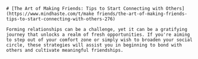
    # [The Art of Making Friends: Tips to Start Connecting with Others](https://www.mindhaste.com/t/make friends/the-art-of-making-friends-tips-to-start-connecting-with-others-276)

    Forming relationships can be a challenge, yet it can be a gratifying journey that unlocks a realm of fresh opportunities. If you're aiming to step out of your comfort zone or simply wish to broaden your social circle, these strategies will assist you in beginning to bond with others and cultivate meaningful friendships.
    
